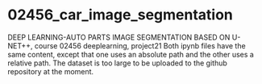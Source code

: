 # 02456_car_image_segmentation
DEEP LEARNING-AUTO PARTS IMAGE SEGMENTATION BASED ON U-NET++, course 02456 deeplearning, project21
Both ipynb files have the same content, except that one uses an absolute path and the other uses a relative path.
The dataset is too large to be uploaded to the github repository at the moment.
